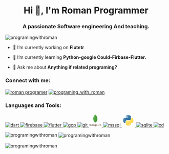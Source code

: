 
<h1 align="center">Hi 👋, I'm Roman Programmer</h1>
<h3 align="center">A passionate Software engineering And teaching.</h3>

<p align="left"> <img src="https://komarev.com/ghpvc/?username=programingwithroman&label=Profile%20views&color=0e75b6&style=flat" alt="programingwithroman" /> </p>

- 🔭 I’m currently working on **Flutetr**

- 🌱 I’m currently learning **Python-google Could-Firbase-Flutter.**

- 💬 Ask me about **Anything if related programing?**

<h3 align="left">Connect with me:</h3>
<p align="left">
<a href="https://fb.com/roman programer" target="blank"><img align="center" src="https://raw.githubusercontent.com/rahuldkjain/github-profile-readme-generator/master/src/images/icons/Social/facebook.svg" alt="roman programer" height="30" width="40" /></a>
<a href="https://instagram.com/programing_with_roman" target="blank"><img align="center" src="https://raw.githubusercontent.com/rahuldkjain/github-profile-readme-generator/master/src/images/icons/Social/instagram.svg" alt="programing_with_roman" height="30" width="40" /></a>
</p>

<h3 align="left">Languages and Tools:</h3>
<p align="left"> <a href="https://dart.dev" target="_blank" rel="noreferrer"> <img src="https://www.vectorlogo.zone/logos/dartlang/dartlang-icon.svg" alt="dart" width="40" height="40"/> </a> <a href="https://firebase.google.com/" target="_blank" rel="noreferrer"> <img src="https://www.vectorlogo.zone/logos/firebase/firebase-icon.svg" alt="firebase" width="40" height="40"/> </a> <a href="https://flutter.dev" target="_blank" rel="noreferrer"> <img src="https://www.vectorlogo.zone/logos/flutterio/flutterio-icon.svg" alt="flutter" width="40" height="40"/> </a> <a href="https://cloud.google.com" target="_blank" rel="noreferrer"> <img src="https://www.vectorlogo.zone/logos/google_cloud/google_cloud-icon.svg" alt="gcp" width="40" height="40"/> </a> <a href="https://git-scm.com/" target="_blank" rel="noreferrer"> <img src="https://www.vectorlogo.zone/logos/git-scm/git-scm-icon.svg" alt="git" width="40" height="40"/> </a> <a href="https://www.mongodb.com/" target="_blank" rel="noreferrer"> <img src="https://raw.githubusercontent.com/devicons/devicon/master/icons/mongodb/mongodb-original-wordmark.svg" alt="mongodb" width="40" height="40"/> </a> <a href="https://www.microsoft.com/en-us/sql-server" target="_blank" rel="noreferrer"> <img src="https://www.svgrepo.com/show/303229/microsoft-sql-server-logo.svg" alt="mssql" width="40" height="40"/> </a> <a href="https://www.python.org" target="_blank" rel="noreferrer"> <img src="https://raw.githubusercontent.com/devicons/devicon/master/icons/python/python-original.svg" alt="python" width="40" height="40"/> </a> <a href="https://www.sqlite.org/" target="_blank" rel="noreferrer"> <img src="https://www.vectorlogo.zone/logos/sqlite/sqlite-icon.svg" alt="sqlite" width="40" height="40"/> </a> <a href="https://www.adobe.com/products/xd.html" target="_blank" rel="noreferrer"> <img src="https://cdn.worldvectorlogo.com/logos/adobe-xd.svg" alt="xd" width="40" height="40"/> </a> </p>

<p><img align="left" src="https://github-readme-stats.vercel.app/api/top-langs?username=programingwithroman&show_icons=true&locale=en&layout=compact" alt="programingwithroman" /></p>

<p>&nbsp;<img align="center" src="https://github-readme-stats.vercel.app/api?username=programingwithroman&show_icons=true&locale=en" alt="programingwithroman" /></p>

<p><img align="center" src="https://github-readme-streak-stats.herokuapp.com/?user=programingwithroman&" alt="programingwithroman" /></p>
